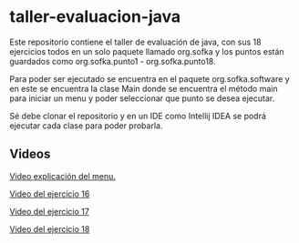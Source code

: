 # taller-evaluacion-java

Este repositorio contiene el taller de evaluación de java, 
con sus 18 ejercicios todos en un solo paquete llamado org.sofka 
y los puntos están guardados como org.sofka.punto1 - org.sofka.punto18.

Para poder ser ejecutado se encuentra en el paquete org.sofka.software y en este se encuentra la clase Main donde se 
encuentra el método main para iniciar un menu y poder seleccionar que punto se desea ejecutar.

Sé debe clonar el repositorio y en un IDE como Intellij IDEA se podrá ejecutar cada clase para poder probarla.

## Videos #
<a href="https://youtu.be/XtuWBXZTV3Q">Video explicación del menu.</a>

<a href="https://youtu.be/mmHZjNmFGRg">Video del ejercicio 16</a>

<a href="https://youtu.be/vVnhpWoaapU">Video del ejercicio 17</a>

<a href="">Video del ejercicio 18</a>
